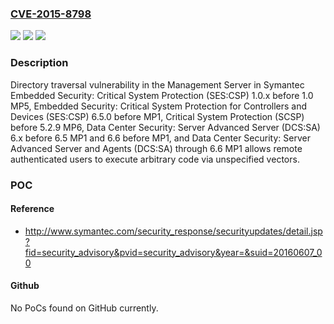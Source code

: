 ### [CVE-2015-8798](https://cve.mitre.org/cgi-bin/cvename.cgi?name=CVE-2015-8798)
![](https://img.shields.io/static/v1?label=Product&message=n%2Fa&color=blue)
![](https://img.shields.io/static/v1?label=Version&message=n%2Fa%20&color=brightgreen)
![](https://img.shields.io/static/v1?label=Vulnerability&message=n%2Fa&color=brightgreen)

### Description

Directory traversal vulnerability in the Management Server in Symantec Embedded Security: Critical System Protection (SES:CSP) 1.0.x before 1.0 MP5, Embedded Security: Critical System Protection for Controllers and Devices (SES:CSP) 6.5.0 before MP1, Critical System Protection (SCSP) before 5.2.9 MP6, Data Center Security: Server Advanced Server (DCS:SA) 6.x before 6.5 MP1 and 6.6 before MP1, and Data Center Security: Server Advanced Server and Agents (DCS:SA) through 6.6 MP1 allows remote authenticated users to execute arbitrary code via unspecified vectors.

### POC

#### Reference
- http://www.symantec.com/security_response/securityupdates/detail.jsp?fid=security_advisory&pvid=security_advisory&year=&suid=20160607_00

#### Github
No PoCs found on GitHub currently.

